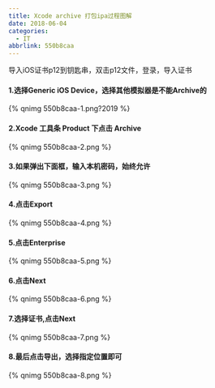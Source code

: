 ```yaml
---
title: Xcode archive 打包ipa过程图解
date: 2018-06-04
categories:
  - IT
abbrlink: 550b8caa
---
```


导入iOS证书p12到钥匙串，双击p12文件，登录，导入证书

#### 1.选择Generic iOS Device，选择其他模拟器是不能Archive的

{% qnimg 550b8caa-1.png?2019 %}

#### 2.Xcode 工具条 Product 下点击 Archive

{% qnimg 550b8caa-2.png %}

#### 3.如果弹出下面框，输入本机密码，始终允许

{% qnimg 550b8caa-3.png %}

#### 4.点击Export

{% qnimg 550b8caa-4.png %}

#### 5.点击Enterprise

{% qnimg 550b8caa-5.png %}

#### 6.点击Next

{% qnimg 550b8caa-6.png %}

#### 7.选择证书,点击Next

{% qnimg 550b8caa-7.png %}

#### 8.最后点击导出，选择指定位置即可

{% qnimg 550b8caa-8.png %}

